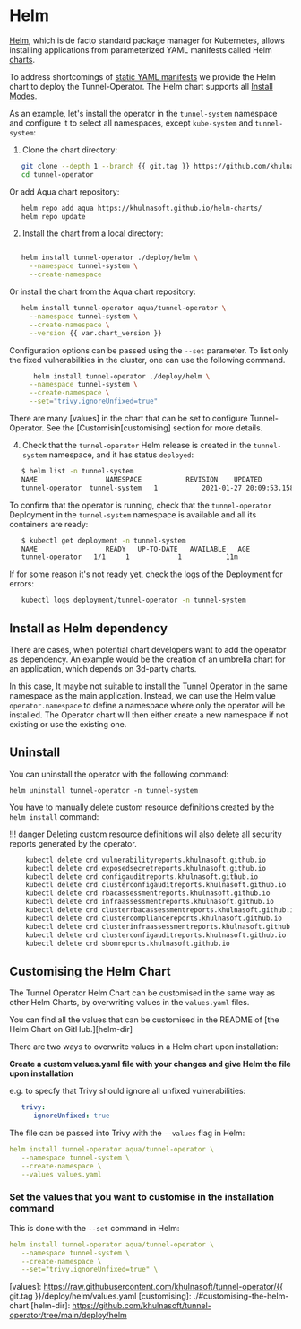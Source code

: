 # Helm

[Helm], which is de facto standard package manager for Kubernetes, allows installing applications from parameterized
YAML manifests called Helm [charts].

To address shortcomings of [static YAML manifests](./kubectl.md) we provide the Helm chart to deploy the Tunnel-Operator.
The Helm chart supports all [Install Modes](./configuration.md#install-modes).

As an example, let's install the operator in the `tunnel-system` namespace and configure it to select all namespaces,
except `kube-system` and `tunnel-system`:

1. Clone the chart directory:

```sh
   git clone --depth 1 --branch {{ git.tag }} https://github.com/khulnasoft/tunnel-operator.git
   cd tunnel-operator
```

   Or add Aqua chart repository:

```sh
   helm repo add aqua https://khulnasoft.github.io/helm-charts/
   helm repo update
```

2. Install the chart from a local directory:

```sh

   helm install tunnel-operator ./deploy/helm \
     --namespace tunnel-system \
     --create-namespace 
```

   Or install the chart from the Aqua chart repository:

```sh
   helm install tunnel-operator aqua/tunnel-operator \
     --namespace tunnel-system \
     --create-namespace \
     --version {{ var.chart_version }}
```

   Configuration options can be passed using the `--set` parameter. To list only the fixed vulnerabilities in the cluster, one can use the following command.

```sh
      helm install tunnel-operator ./deploy/helm \
     --namespace tunnel-system \
     --create-namespace \
     --set="trivy.ignoreUnfixed=true"
```

   There are many [values] in the chart that can be set to configure Tunnel-Operator. See the [Customisin[customising] section for more details.

4. Check that the `tunnel-operator` Helm release is created in the `tunnel-system` namespace, and it has status
   `deployed`:

```sh
   $ helm list -n tunnel-system
   NAME              	NAMESPACE         	REVISION	UPDATED                             	STATUS  	CHART                   	APP VERSION
   tunnel-operator	tunnel-system	1       	2021-01-27 20:09:53.158961 +0100 CET	deployed	tunnel-operator-{{ var.chart_version }}	{{ git.tag[1:] }}
```

   To confirm that the operator is running, check that the `tunnel-operator` Deployment in the `tunnel-system`
   namespace is available and all its containers are ready:

```sh
   $ kubectl get deployment -n tunnel-system
   NAME                 READY   UP-TO-DATE   AVAILABLE   AGE
   tunnel-operator   1/1     1            1           11m
```

   If for some reason it's not ready yet, check the logs of the Deployment for errors:
  
```sh
   kubectl logs deployment/tunnel-operator -n tunnel-system
```

## Install as Helm dependency

There are cases, when potential chart developers want to add the operator as dependency. An example would be the creation of an umbrella chart for an application, which depends on 3d-party charts.

In this case, It maybe not suitable to install the Tunnel Operator in the same namespace as the main application. Instead, we can use the Helm value `operator.namespace` to define a namespace where only the operator will be installed. The Operator chart will then either create a new namespace if not existing or use the existing one.

## Uninstall

You can uninstall the operator with the following command:

```
helm uninstall tunnel-operator -n tunnel-system
```

You have to manually delete custom resource definitions created by the `helm install` command:

!!! danger
    Deleting custom resource definitions will also delete all security reports generated by the operator.

```sh
    kubectl delete crd vulnerabilityreports.khulnasoft.github.io
    kubectl delete crd exposedsecretreports.khulnasoft.github.io
    kubectl delete crd configauditreports.khulnasoft.github.io
    kubectl delete crd clusterconfigauditreports.khulnasoft.github.io
    kubectl delete crd rbacassessmentreports.khulnasoft.github.io
    kubectl delete crd infraassessmentreports.khulnasoft.github.io
    kubectl delete crd clusterrbacassessmentreports.khulnasoft.github.io
    kubectl delete crd clustercompliancereports.khulnasoft.github.io
    kubectl delete crd clusterinfraassessmentreports.khulnasoft.github.io
    kubectl delete crd clusterconfigauditreports.khulnasoft.github.io
    kubectl delete crd sbomreports.khulnasoft.github.io
```

## Customising the Helm Chart

The Tunnel Operator Helm Chart can be customised in the same way as other Helm Charts, by overwriting values in the `values.yaml` files.

You can find all the values that can be customised in the README of [the Helm Chart on GitHub.][helm-dir]

There are two ways to overwrite values in a Helm chart upon installation:

**Create a custom values.yaml file with your changes and give Helm the file upon installation**

   e.g. to specfy that Trivy should ignore all unfixed vulnerabilities:

```yaml
   trivy:
      ignoreUnfixed: true
```

   The file can be passed into Trivy with the `--values` flag in Helm:

   ```yaml
   helm install tunnel-operator aqua/tunnel-operator \
      --namespace tunnel-system \
      --create-namespace \
      --values values.yaml
   ```

### Set the values that you want to customise in the installation command

   This is done with the `--set` command in Helm:

   ```yaml
   helm install tunnel-operator aqua/tunnel-operator \
      --namespace tunnel-system \
      --create-namespace \
      --set="trivy.ignoreUnfixed=true" \
   ```

[Helm]: https://helm.sh/
[charts]: https://helm.sh/docs/topics/charts/
[values]: https://raw.githubusercontent.com/khulnasoft/tunnel-operator/{{ git.tag }}/deploy/helm/values.yaml
[customising]: ./#customising-the-helm-chart
[helm-dir]: https://github.com/khulnasoft/tunnel-operator/tree/main/deploy/helm
